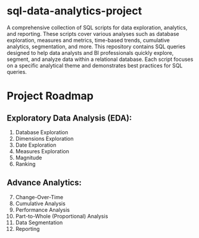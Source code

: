 # sql-data-analytics-project
A comprehensive collection of SQL scripts for data exploration, analytics, and reporting. These scripts cover various analyses such as database exploration, measures and metrics, time-based trends, cumulative analytics, segmentation, and more.
This repository contains SQL queries designed to help data analysts and BI professionals quickly explore, segment, and analyze data within a relational database. Each script focuses on a specific analytical theme and demonstrates best practices for SQL queries.

# Project Roadmap

## Exploratory Data Analysis (EDA):
  1. Database Exploration
  2. Dimensions Exploration
  3. Date Exploration
  4. Measures Exploration
  5. Magnitude
  6. Ranking

## Advance Analytics:
  7. Change-Over-Time
  8. Cumulative Analysis
  9. Performance Analysis
  10. Part-to-Whole (Proportional) Analysis
  11. Data Segmentation
  12. Reporting

